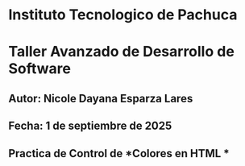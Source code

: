 # Instituto Tecnologico de Pachuca
# Taller Avanzado de Desarrollo de Software
## Autor: Nicole Dayana Esparza Lares
## Fecha: 1 de septiembre de 2025
## Practica de Control de *Colores en HTML *
